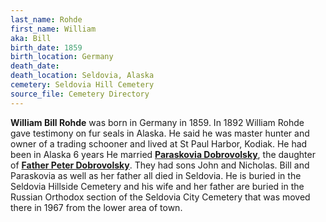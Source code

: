 ```yaml
---
last_name: Rohde
first_name: William
aka: Bill
birth_date: 1859
birth_location: Germany
death_date:
death_location: Seldovia, Alaska
cemetery: Seldovia Hill Cemetery
source_file: Cemetery Directory
---
```

**William Bill Rohde** was born in Germany in 1859. In 1892 William Rohde gave testimony on fur seals in Alaska.  He said he was master hunter and owner of a trading schooner and lived at St Paul Harbor, Kodiak.  He had been in Alaska 6 years He married [**Paraskovia Dobrovolsky**](./Rohde_Paraskovia.md), the daughter of [**Father Peter Dobrovolsky**](Dobrovolsky_Father_Peter.md). They had sons John and Nicholas. Bill and Paraskovia as well as her father all died in Seldovia.  He is buried in the Seldovia Hillside Cemetery and his wife and her father are buried in the Russian Orthodox section of the Seldovia City Cemetery that was moved there in 1967 from the lower area of town.  



